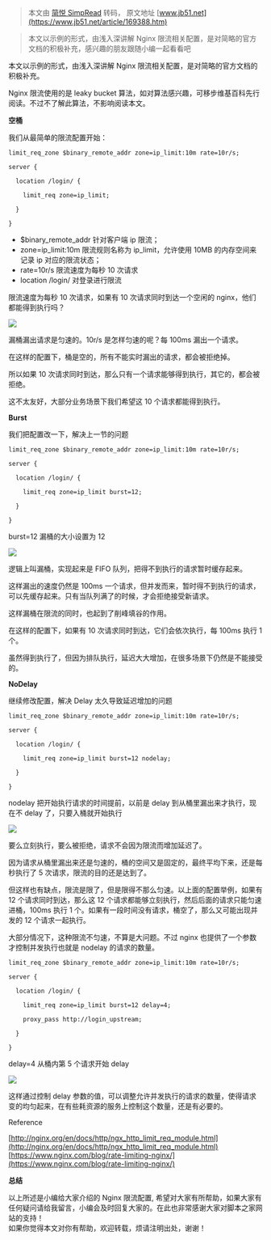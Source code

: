 > 本文由 [简悦 SimpRead](http://ksria.com/simpread/) 转码， 原文地址 [www.jb51.net](https://www.jb51.net/article/169388.htm)

> 本文以示例的形式，由浅入深讲解 Nginx 限流相关配置，是对简略的官方文档的积极补充，感兴趣的朋友跟随小编一起看看吧

本文以示例的形式，由浅入深讲解 Nginx 限流相关配置，是对简略的官方文档的积极补充。

Nginx 限流使用的是 leaky bucket 算法，如对算法感兴趣，可移步维基百科先行阅读。不过不了解此算法，不影响阅读本文。

**空桶**  

我们从最简单的限流配置开始：

```
limit_req_zone $binary_remote_addr zone=ip_limit:10m rate=10r/s;

server {

  location /login/ {

    limit_req zone=ip_limit;

  }

}
```

*   $binary_remote_addr 针对客户端 ip 限流；
*   zone=ip_limit:10m 限流规则名称为 ip_limit，允许使用 10MB 的内存空间来记录 ip 对应的限流状态；
*   rate=10r/s 限流速度为每秒 10 次请求
*   location /login/ 对登录进行限流  
    

限流速度为每秒 10 次请求，如果有 10 次请求同时到达一个空闲的 nginx，他们都能得到执行吗？

![](https://img.jbzj.com/file_images/article/201909/2019090514003136.png)

漏桶漏出请求是匀速的。10r/s 是怎样匀速的呢？每 100ms 漏出一个请求。

在这样的配置下，桶是空的，所有不能实时漏出的请求，都会被拒绝掉。

所以如果 10 次请求同时到达，那么只有一个请求能够得到执行，其它的，都会被拒绝。

这不太友好，大部分业务场景下我们希望这 10 个请求都能得到执行。

**Burst**  

我们把配置改一下，解决上一节的问题

```
limit_req_zone $binary_remote_addr zone=ip_limit:10m rate=10r/s;

server {

  location /login/ {

    limit_req zone=ip_limit burst=12;

  }

}
```

burst=12 漏桶的大小设置为 12  

![](https://img.jbzj.com/file_images/article/201909/2019090514003237.png)

逻辑上叫漏桶，实现起来是 FIFO 队列，把得不到执行的请求暂时缓存起来。

这样漏出的速度仍然是 100ms 一个请求，但并发而来，暂时得不到执行的请求，可以先缓存起来。只有当队列满了的时候，才会拒绝接受新请求。

这样漏桶在限流的同时，也起到了削峰填谷的作用。

在这样的配置下，如果有 10 次请求同时到达，它们会依次执行，每 100ms 执行 1 个。

虽然得到执行了，但因为排队执行，延迟大大增加，在很多场景下仍然是不能接受的。

**NoDelay**  

继续修改配置，解决 Delay 太久导致延迟增加的问题

```
limit_req_zone $binary_remote_addr zone=ip_limit:10m rate=10r/s;

server {

  location /login/ {

    limit_req zone=ip_limit burst=12 nodelay;

  }

}
```

nodelay 把开始执行请求的时间提前，以前是 delay 到从桶里漏出来才执行，现在不 delay 了，只要入桶就开始执行  

![](https://img.jbzj.com/file_images/article/201909/2019090514003438.png)

要么立刻执行，要么被拒绝，请求不会因为限流而增加延迟了。

因为请求从桶里漏出来还是匀速的，桶的空间又是固定的，最终平均下来，还是每秒执行了 5 次请求，限流的目的还是达到了。

但这样也有缺点，限流是限了，但是限得不那么匀速。以上面的配置举例，如果有 12 个请求同时到达，那么这 12 个请求都能够立刻执行，然后后面的请求只能匀速进桶，100ms 执行 1 个。如果有一段时间没有请求，桶空了，那么又可能出现并发的 12 个请求一起执行。

大部分情况下，这种限流不匀速，不算是大问题。不过 nginx 也提供了一个参数才控制并发执行也就是 nodelay 的请求的数量。

```
limit_req_zone $binary_remote_addr zone=ip_limit:10m rate=10r/s;

server {

  location /login/ {

    limit_req zone=ip_limit burst=12 delay=4;

    proxy_pass http://login_upstream;

  }

}
```

delay=4 从桶内第 5 个请求开始 delay  

![](https://img.jbzj.com/file_images/article/201909/2019090514003539.png)

这样通过控制 delay 参数的值，可以调整允许并发执行的请求的数量，使得请求变的均匀起来，在有些耗资源的服务上控制这个数量，还是有必要的。

Reference  

[http://nginx.org/en/docs/http/ngx_http_limit_req_module.html](http://nginx.org/en/docs/http/ngx_http_limit_req_module.html)  
[https://www.nginx.com/blog/rate-limiting-nginx/](https://www.nginx.com/blog/rate-limiting-nginx/)

**总结**

以上所述是小编给大家介绍的 Nginx 限流配置, 希望对大家有所帮助，如果大家有任何疑问请给我留言，小编会及时回复大家的。在此也非常感谢大家对脚本之家网站的支持！  
如果你觉得本文对你有帮助，欢迎转载，烦请注明出处，谢谢！